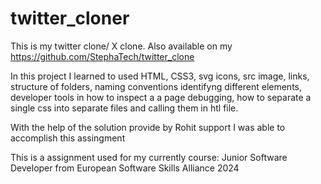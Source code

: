 # twitter_cloner

This is my twitter clone/ X clone. Also available on my https://github.com/StephaTech/twitter_clone

In this project I learned to used HTML, CSS3, svg icons, src image, links, 
structure of folders, 
naming conventions identifyng different elements, 
developer tools in how to inspect a a page debugging, 
how to separate a single css into separate files and calling them in htl file.

With the help of the solution provide by Rohit support I was able to accomplish this assingment 

This is a assignment used for my currently course: Junior Software Developer from European Software Skills Alliance 2024